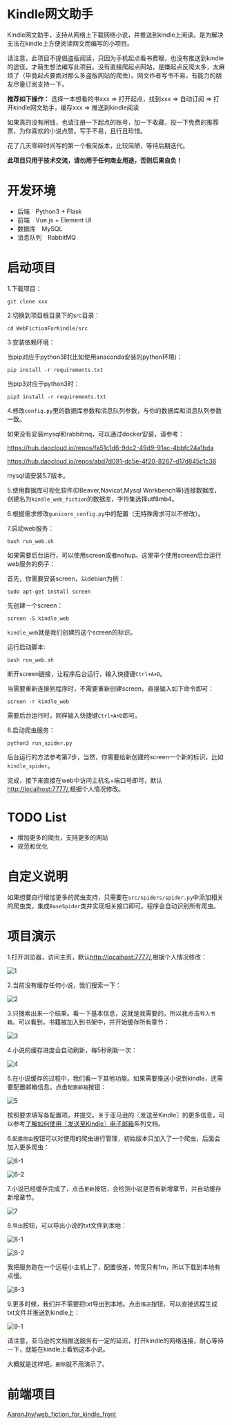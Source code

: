 # Kindle网文助手

Kindle网文助手，支持从网络上下载网络小说，并推送到kindle上阅读。是为解决无法在kindle上方便阅读网文而编写的小项目。

请注意，此项目不提倡盗版阅读，只因为手机起点看书费眼，也没有推送到kindle的途径，才萌生想法编写此项目。没有直接爬起点网站，是嫌起点反爬太多，太麻烦了（毕竟起点要面对那么多盗版网站的爬虫）。网文作者写书不易，有能力的朋友尽量订阅支持一下。

**推荐如下操作：** 选择一本想看的书xxx => 打开起点，找到xxx => 自动订阅 => 打开kindle网文助手，缓存xxx => 推送到kindle阅读

如果真的没有闲钱，也请注册一下起点的账号，加一下收藏，投一下免费的推荐票，为你喜欢的小说点赞。写手不易，且行且珍惜。

花了几天零碎时间写的第一个极简版本，比较简陋，等待后期迭代。

**此项目只用于技术交流，请勿用于任何商业用途，否则后果自负！**

# 开发环境

- 后端　Python3 + Flask
- 前端　Vue.js + Element UI
- 数据库　MySQL
- 消息队列　RabbitMQ


# 启动项目

1.下载项目：

```git clone xxx```

2.切换到项目根目录下的src目录：

```cd WebFictionForKindle/src```

3.安装依赖环境：

当pip对应于python3时(比如使用anaconda安装的python环境)：

```pip install -r requirements.txt```

当pip3对应于python3时：

```pip3 install -r requirements.txt```

4.修改`config.py`里的数据库参数和消息队列参数，与你的数据库和消息队列参数一致。

如果没有安装mysql和rabbitmq，可以通过docker安装，请参考：

https://hub.daocloud.io/repos/fa51c1d6-9dc2-49d9-91ac-4bbfc24a1bda

https://hub.daocloud.io/repos/abd7d091-dc5e-4f20-8267-d17d845c1c36

mysql请安装5.7版本。

5.使用数据库可视化软件(DBeaver,Navicat,Mysql Workbench等)连接数据库，创建名为`kindle_web_fiction`的数据库，字符集选择utf8mb4。

6.根据需求修改`gunicorn_config.py`中的配置（无特殊需求可以不修改）。

7.启动web服务：

```bash run_web.sh```

如果需要后台运行，可以使用screen或者nohup。这里举个使用screen后台运行web服务的例子：

首先，你需要安装screen，以debian为例：

```sudo apt-get install screen```

先创建一个screen：

```screen -S kindle_web```

`kindle_web`就是我们创建的这个screen的标识。

运行启动脚本:

```bash run_web.sh```

断开screen链接，让程序后台运行，输入快捷键`Ctrl+A+D`。

当需要重新连接到程序时，不需要重新创建screen，直接输入如下命令即可：

```screen -r kindle_web```

需要后台运行时，同样输入快捷键`Ctrl+A+D`即可。

8.启动爬虫服务：

```python3 run_spider.py```

后台运行的方法参考第7步，当然，你需要给新创建的screen一个新的标识，比如`kindle_spider`。

完成，接下来直接在web中访问主机名+端口号即可，默认[http://localhost:7777/](http://localhost:7777/),根据个人情况修改。

# TODO List

- 增加更多的爬虫，支持更多的网站
- 规范和优化

# 自定义说明

如果想要自行增加更多的爬虫支持，只需要在`src/spiders/spider.py`中添加相关的爬虫类，集成`BaseSpider`类并实现相关接口即可。程序会自动识别所有爬虫。

# 项目演示

1.打开浏览器，访问主页，默认[http://localhost:7777/](http://localhost:7777/),根据个人情况修改：

![1](./images/1.png)

2.当前没有缓存任何小说，我们搜索一下：

![2](./images/2.png)

3.只搜索出来一个结果。看一下基本信息，这就是我需要的，所以我点击`导入书籍`。可以看到，书籍被加入到书架中，并开始缓存所有章节：

![3](./images/3.png)

4.小说的缓存进度会自动刷新，每5秒刷新一次：

![4](./images/4.png)

5.在小说缓存的过程中，我们看一下其他功能。如果需要推送小说到kindle，还需要配置邮箱信息。点击`配置邮箱`按钮：

![5](./images/5.png)

按照要求填写各配置项，并提交。关于亚马逊的〖发送至Kindle〗的更多信息，可以参考[了解如何使用〖发送至Kindle〗电子邮箱](https://www.amazon.cn/gp/help/customer/display.html/ref=hp_left_v4_sib?ie=UTF8&nodeId=G7NECT4B4ZWHQ8WV)系列文档。

6.`配置爬虫`按钮可以对使用的爬虫进行管理，初始版本只加入了一个爬虫，后面会加入更多爬虫：

![6-1](./images/6-1.png)

![6-2](./images/6-2.png)

7.小说已经缓存完成了，点击`更新`按钮，会检测小说是否有新增章节，并自动缓存新增章节。

![7](./images/7.png)

8.`导出`按钮，可以导出小说的txt文件到本地：

![8-1](./images/8-1.png)

![8-2](./images/8-2.png)

我把服务跑在一个远程小主机上了，配置很差，带宽只有1m，所以下载到本地有点慢。

![8-3](./images/8-3.png)

9.更多时候，我们并不需要把txt导出到本地。点击`推送`按钮，可以直接远程生成txt文件并推送到kindle上：

![9-1](./images/9-1.png)

请注意，亚马逊的文档推送服务有一定的延迟，打开kindle的网络连接，耐心等待一下，就能在kindle上看到这本小说。

大概就是这样吧，`删除`就不用演示了。

# 前端项目

[AaronJny/web_fiction_for_kindle_front](https://github.com/AaronJny/web_fiction_for_kindle_front)

